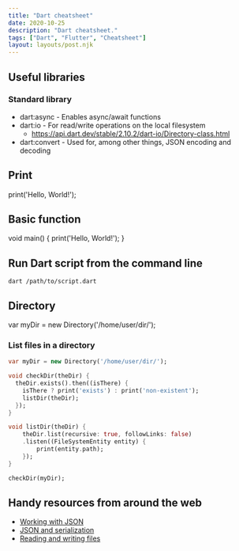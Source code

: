 ```yaml
---
title: "Dart cheatsheet"
date: 2020-10-25
description: "Dart cheatsheet."
tags: ["Dart", "Flutter", "Cheatsheet"]
layout: layouts/post.njk
---
```


## Useful libraries

### Standard library
* dart:async - Enables async/await functions
* dart:io - For read/write operations on the local filesystem
    * https://api.dart.dev/stable/2.10.2/dart-io/Directory-class.html
* dart:convert - Used for, among other things, JSON encoding and decoding

## Print
print('Hello, World!');

## Basic function
void main() {
    print('Hello, World!');
}

## Run Dart script from the command line
`dart /path/to/script.dart`

## Directory
var myDir = new Directory('/home/user/dir/');

### List files in a directory
```dart
var myDir = new Directory('/home/user/dir/');

void checkDir(theDir) {
  theDir.exists().then((isThere) {
    isThere ? print('exists') : print('non-existent');
    listDir(theDir);
  });
}

void listDir(theDir) {
    theDir.list(recursive: true, followLinks: false)
    .listen((FileSystemEntity entity) {
        print(entity.path);
    });
}

checkDir(myDir);
```

## Handy resources from around the web
* [Working with JSON](https://codingwithjoe.com/dart-fundamentals-working-with-json-in-dart-and-flutter/)
* [JSON and serialization
](https://flutter.dev/docs/development/data-and-backend/json#manual-encoding)
* [Reading and writing files](https://flutter.dev/docs/cookbook/persistence/reading-writing-files)
